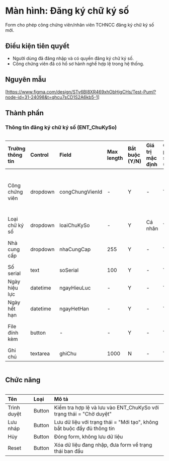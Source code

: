 # Màn hình: Đăng ký chữ ký số
Form cho phép công chứng viên/nhân viên TCHNCC đăng ký chữ ký số mới.

## Điều kiện tiên quyết
- Người dùng đã đăng nhập và có quyền đăng ký chữ ký số.
- Công chứng viên đã có hồ sơ hành nghề hợp lệ trong hệ thống.

## Nguyên mẫu
[https://www.figma.com/design/STv6BI8XR469xhObHjgCHs/Test-Puml?node-id=31-24098&t=qhcu7sCD1S2A6kb5-1]

## Thành phần

### Thông tin đăng ký chữ ký số (ENT_ChuKySo)

<div style="overflow-x:auto">

| Trường thông tin | Control  | Field           | Max length | Bắt buộc (Y/N) | Giá trị mặc định | Cho phép sửa (Y/N) | Mô tả                                        |
|:-----------------|:---------|:----------------|:-----------|:---------------|:-----------------|:-------------------|:---------------------------------------------|
| Công chứng viên  | dropdown | congChungVienId | -          | Y              | -                | Y                  | Hiển thị nếu loại chữ ký số = Cá nhân, chọn từ danh sách công chứng viên đã tạo                                       |
| Loại chữ ký số   | dropdown | loaiChuKySo     | -          | Y              | Cá nhân          | Y                  | Cá nhân / Tổ chức                            |
| Nhà cung cấp     | dropdown | nhaCungCap      | 255        | Y              | -                | Y                  | Chọn nhà cung cấp dịch vụ từ danh sách:      |
| Số serial        | text     | soSerial        | 100        | Y              | -                | Y                  | Điền số serial                               |
| Ngày hiệu lực    | datetime | ngayHieuLuc     | -          | Y              | -                | Y                  | Ngày bắt đầu hiệu lực của chữ ký số          |
| Ngày hết hạn     | datetime | ngayHetHan      | -          | Y              | -                | Y                  | Ngày hết hạn, phải lớn hơn ngày hiệu lực     |
| File đính kèm    | button   | -               | -          | Y              | -                | Y                  | button Upload file đính kèm (định dạng PDF/PNG/JPG) |
| Ghi chú          | textarea | ghiChu          | 1000       | N              | -                | Y                  | Ghi chú dùng                                 |
</div>

## Chức năng

<div style="overflow-x:auto">

| Tên         | Loại   | Mô tả                                                                   |
|:------------|:-------|:------------------------------------------------------------------------|
| Trình duyệt | Button | Kiểm tra hợp lệ và lưu vào ENT_ChuKySo với trạng thái = "Chờ duyệt"     |
| Lưu nháp    | Button | Lưu dữ liệu với trạng thái = "Mới tạo", không bắt buộc đầy đủ thông tin |
| Hủy         | Button | Đóng form, không lưu dữ liệu                                            |
| Reset       | Button | Xóa dữ liệu đang nhập, đưa form về trạng thái ban đầu                   |

</div>
